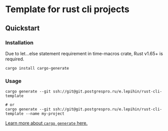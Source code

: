 # Template for rust cli projects

## Quickstart

### Installation

Due to let...else statement requirement in time-macros crate, Rust v1.65+ is required.

```
cargo install cargo-generate
```

### Usage

```
cargo generate --git ssh://git@git.postgrespro.ru/e.lepihin/rust-cli-template

# or
cargo generate --git ssh://git@git.postgrespro.ru/e.lepihin/rust-cli-template --name my-project
```

[Learn more about `cargo generate` here.](https://github.com/cargo-generate/cargo-generate)
